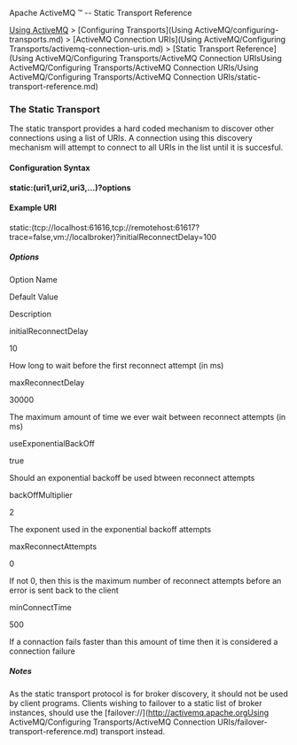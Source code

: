 Apache ActiveMQ ™ -- Static Transport Reference 

[Using ActiveMQ](using-activemq.md) > [Configuring Transports](Using ActiveMQ/configuring-transports.md) > [ActiveMQ Connection URIs](Using ActiveMQ/Configuring Transports/activemq-connection-uris.md) > [Static Transport Reference](Using ActiveMQ/Configuring Transports/ActiveMQ Connection URIsUsing ActiveMQ/Configuring Transports/ActiveMQ Connection URIs/Using ActiveMQ/Configuring Transports/ActiveMQ Connection URIs/static-transport-reference.md)


### The Static Transport

The static transport provides a hard coded mechanism to discover other connections using a list of URIs. A connection using this discovery mechanism will attempt to connect to all URIs in the list until it is succesful.

#### Configuration Syntax

**static:(uri1,uri2,uri3,...)?options**

#### Example URI

static:(tcp://localhost:61616,tcp://remotehost:61617?trace=false,vm://localbroker)?initialReconnectDelay=100

##### Options

Option Name

Default Value

Description

initialReconnectDelay

10

How long to wait before the first reconnect attempt (in ms)

maxReconnectDelay

30000

The maximum amount of time we ever wait between reconnect attempts (in ms)

useExponentialBackOff

true

Should an exponential backoff be used btween reconnect attempts

backOffMultiplier

2

The exponent used in the exponential backoff attempts

maxReconnectAttempts

0

If not 0, then this is the maximum number of reconnect attempts before an error is sent back to the client

minConnectTime

500

If a connaction fails faster than this amount of time then it is considered a connection failure

##### Notes

As the static transport protocol is for broker discovery, it should not be used by client programs. Clients wishing to failover to a static list of broker instances, should use the [failover://](http://activemq.apache.orgUsing ActiveMQ/Configuring Transports/ActiveMQ Connection URIs/failover-transport-reference.md) transport instead.

